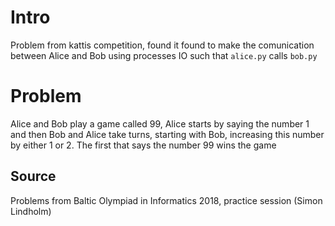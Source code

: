 # Intro
Problem from kattis competition, found it found to make the comunication between Alice and Bob using processes IO such that `alice.py` calls `bob.py`

# Problem 
Alice and Bob play a game called 99, Alice starts by saying the number 1 and then Bob and Alice take turns, starting with Bob, increasing this number by either 1 or 2. The first that says the number 99 wins the game

## Source
Problems from Baltic Olympiad in Informatics 2018, practice session (Simon Lindholm)
